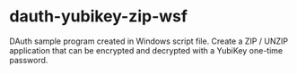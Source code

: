 # dauth-yubikey-zip-wsf
DAuth sample program created in Windows script file. Create a ZIP / UNZIP application that can be encrypted and decrypted with a YubiKey one-time password.
